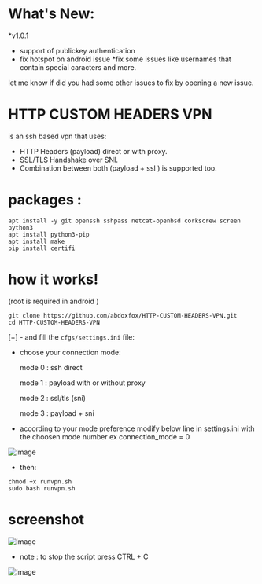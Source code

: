 # What's New:
*v1.0.1
* support of publickey authentication
* fix hotspot on android issue
*fix some issues like usernames that contain special caracters and more.

let me know if did you had some other issues to fix by opening a new issue.

# HTTP CUSTOM HEADERS VPN 
is an ssh based vpn that uses:

- HTTP Headers (payload) direct or with proxy.
- SSL/TLS Handshake over SNI.
- Combination between both (payload + ssl ) is supported too.




# packages :

```
apt install -y git openssh sshpass netcat-openbsd corkscrew screen python3
apt install python3-pip 
apt install make
pip install certifi
```


# how it works!

(root is required in android )
```
git clone https://github.com/abdoxfox/HTTP-CUSTOM-HEADERS-VPN.git
cd HTTP-CUSTOM-HEADERS-VPN
```
[+] - and fill the `cfgs/settings.ini` file:
* choose your connection mode:

    mode 0 : ssh direct

    mode 1 : payload with or without proxy

    mode 2 :  ssl/tls (sni)

     mode 3 : payload + sni 

- according to your mode preference modify below line in settings.ini with the choosen mode number
ex
connection_mode = 0

![image](https://user-images.githubusercontent.com/46646744/122469251-9f621400-cfb4-11eb-9d64-f5dbfa2dffa9.png)


- then:
```
chmod +x runvpn.sh
sudo bash runvpn.sh
```


# screenshot

![image](https://user-images.githubusercontent.com/46646744/121225010-00853b80-c881-11eb-8cb6-4fcea95f8f88.png)

* note : to stop the script press CTRL + C

![image](https://user-images.githubusercontent.com/46646744/121225175-2c082600-c881-11eb-9c82-27fc2f4200a1.png)


